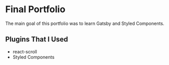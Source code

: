 # Final Portfolio

The main goal of this portfolio was to learn Gatsby and Styled Components.

## Plugins That I Used
- react-scroll
- Styled Components